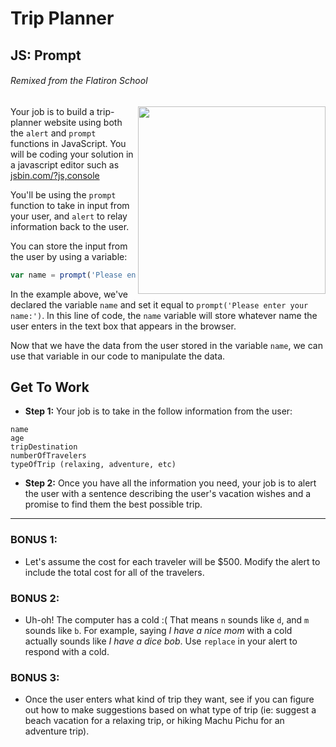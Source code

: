 # Trip Planner
## JS: Prompt
###### Remixed from the Flatiron School

<img src="https://s3.amazonaws.com/after-school-assets/giphy.gif" align="right" width="300px" hpsace="10">

Your job is to build a trip-planner website using both the `alert` and `prompt` functions in JavaScript. You will be coding your solution in a javascript editor such as <a href="http://jsbin.com/?js,console" target="_blank">jsbin.com/?js,console</a>

You'll be using the `prompt` function to take in input from your user, and `alert` to relay information back to the user. 

You can store the input from the user by using a variable:

```js
var name = prompt('Please enter your name:');
```

In the example above, we've declared the variable `name` and set it equal to `prompt('Please enter your name:')`. In this line of code, the `name` variable will store whatever name the user enters in the text box that appears in the browser.

Now that we have the data from the user stored in the variable `name`, we can use that variable in our code to manipulate the data.


## Get To Work

+ **Step 1:** Your job is to take in the follow information from the user:
```
name
age
tripDestination
numberOfTravelers
typeOfTrip (relaxing, adventure, etc)
```
+ **Step 2:** Once you have all the information you need, your job is to alert the user with a sentence describing the user's vacation wishes and a promise to find them the best possible trip.

---

### BONUS 1:

+ Let's assume the cost for each traveler will be $500.  Modify the alert to include the total cost for all of the travelers.

### BONUS 2:

+ Uh-oh! The computer has a cold :( That means `n` sounds like `d`, and `m` sounds like `b`.  For example, saying _I have a nice mom_ with a cold actually sounds like _I have a dice bob_.  Use `replace` in your alert to respond with a cold.

### BONUS 3:

+ Once the user enters what kind of trip they want, see if you can figure out how to make suggestions based on what type of trip (ie: suggest a beach vacation for a relaxing trip, or hiking Machu Pichu for an adventure trip).